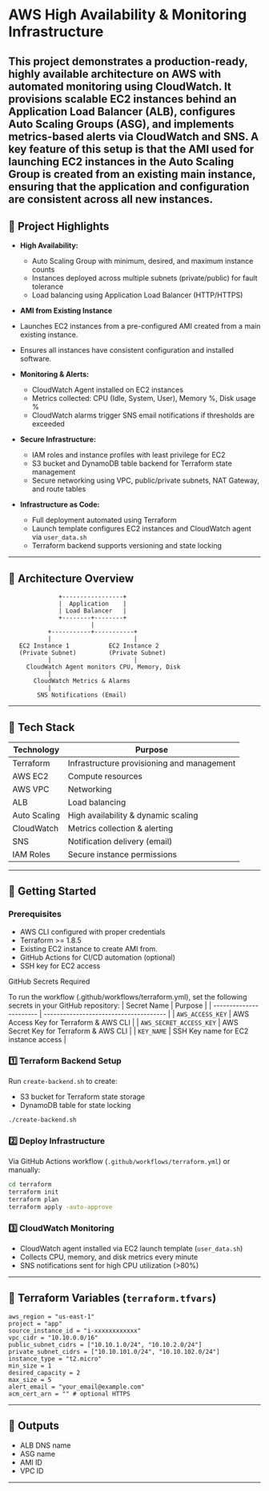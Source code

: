 # AWS High Availability & Monitoring Infrastructure

This project demonstrates a **production-ready, highly available architecture on AWS** with automated monitoring using CloudWatch. It provisions scalable EC2 instances behind an Application Load Balancer (ALB), configures Auto Scaling Groups (ASG), and implements metrics-based alerts via CloudWatch and SNS.
A key feature of this setup is that the AMI used for launching EC2 instances in the Auto Scaling Group is created from an existing main instance, ensuring that the application and configuration are consistent across all new instances.
---

## 🔹 Project Highlights

* **High Availability:**

  * Auto Scaling Group with minimum, desired, and maximum instance counts
  * Instances deployed across multiple subnets (private/public) for fault tolerance
  * Load balancing using Application Load Balancer (HTTP/HTTPS)

* **AMI from Existing Instance**

* Launches EC2 instances from a pre-configured AMI created from a main existing instance.
* Ensures all instances have consistent configuration and installed software.

* **Monitoring & Alerts:**

  * CloudWatch Agent installed on EC2 instances
  * Metrics collected: CPU (Idle, System, User), Memory %, Disk usage %
  * CloudWatch alarms trigger SNS email notifications if thresholds are exceeded

* **Secure Infrastructure:**

  * IAM roles and instance profiles with least privilege for EC2
  * S3 bucket and DynamoDB table backend for Terraform state management
  * Secure networking using VPC, public/private subnets, NAT Gateway, and route tables

* **Infrastructure as Code:**

  * Full deployment automated using Terraform
  * Launch template configures EC2 instances and CloudWatch agent via `user_data.sh`
  * Terraform backend supports versioning and state locking

---

## 🔹 Architecture Overview

```
              +-----------------+
              |  Application    |
              | Load Balancer   |
              +--------+--------+
                       |
           +-----------+-----------+
           |                       |
   EC2 Instance 1           EC2 Instance 2
   (Private Subnet)         (Private Subnet)
           |                       |
     CloudWatch Agent monitors CPU, Memory, Disk
           |
       CloudWatch Metrics & Alarms
           |
        SNS Notifications (Email)
```

---

## 🔹 Tech Stack

| Technology   | Purpose                                    |
| ------------ | ------------------------------------------ |
| Terraform    | Infrastructure provisioning and management |
| AWS EC2      | Compute resources                          |
| AWS VPC      | Networking                                 |
| ALB          | Load balancing                             |
| Auto Scaling | High availability & dynamic scaling        |
| CloudWatch   | Metrics collection & alerting              |
| SNS          | Notification delivery (email)              |
| IAM Roles    | Secure instance permissions                |

---

## 🔹 Getting Started

### Prerequisites

* AWS CLI configured with proper credentials
* Terraform >= 1.8.5
* Existing EC2 instance to create AMI from.
* GitHub Actions for CI/CD automation (optional)
* SSH key for EC2 access

GitHub Secrets Required

To run the workflow (.github/workflows/terraform.yml), set the following secrets in your GitHub repository:
| Secret Name             | Purpose                                |
| ----------------------- | -------------------------------------- |
| `AWS_ACCESS_KEY`        | AWS Access Key for Terraform & AWS CLI |
| `AWS_SECRET_ACCESS_KEY` | AWS Secret Key for Terraform & AWS CLI |
| `KEY_NAME`              | SSH Key name for EC2 instance access   |

### 1️⃣ Terraform Backend Setup

Run `create-backend.sh` to create:

* S3 bucket for Terraform state storage
* DynamoDB table for state locking

```bash
./create-backend.sh
```

### 2️⃣ Deploy Infrastructure

Via GitHub Actions workflow (`.github/workflows/terraform.yml`) or manually:

```bash
cd terraform
terraform init
terraform plan
terraform apply -auto-approve
```

### 3️⃣ CloudWatch Monitoring

* CloudWatch agent installed via EC2 launch template (`user_data.sh`)
* Collects CPU, memory, and disk metrics every minute
* SNS notifications sent for high CPU utilization (>80%)

---

## 🔹 Terraform Variables (`terraform.tfvars`)

```hcl
aws_region = "us-east-1"
project = "app"
source_instance_id = "i-xxxxxxxxxxxx"
vpc_cidr = "10.10.0.0/16"
public_subnet_cidrs = ["10.10.1.0/24", "10.10.2.0/24"]
private_subnet_cidrs = ["10.10.101.0/24", "10.10.102.0/24"]
instance_type = "t2.micro"
min_size = 1
desired_capacity = 2
max_size = 5
alert_email = "your_email@example.com"
acm_cert_arn = "" # optional HTTPS
```

---

## 🔹 Outputs

* ALB DNS name
* ASG name
* AMI ID
* VPC ID

---

